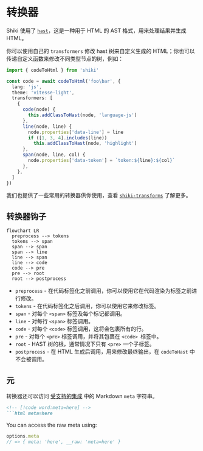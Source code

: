 # 转换器

Shiki 使用了 [`hast`](https://github.com/syntax-tree/hast)，这是一种用于 HTML 的 AST 格式，用来处理结果并生成 HTML。

你可以使用自己的 `transformers` 修改 hast 树来自定义生成的 HTML；你也可以传递自定义函数来修改不同类型节点的树，例如：

```ts twoslash
import { codeToHtml } from 'shiki'

const code = await codeToHtml('foo\bar', {
  lang: 'js',
  theme: 'vitesse-light',
  transformers: [
    {
      code(node) {
        this.addClassToHast(node, 'language-js')
      },
      line(node, line) {
        node.properties['data-line'] = line
        if ([1, 3, 4].includes(line))
          this.addClassToHast(node, 'highlight')
      },
      span(node, line, col) {
        node.properties['data-token'] = `token:${line}:${col}`
      },
    },
  ]
})
```

我们也提供了一些常用的转换器供你使用，查看 [`shiki-transforms`](/packages/transformers) 了解更多。

## 转换器钩子

```mermaid
flowchart LR
  preprocess --> tokens
  tokens --> span
  span --> span
  span --> line
  line --> span
  line --> code
  code --> pre
  pre --> root
  root --> postprocess
```

- `preprocess` - 在代码标签化之前调用，你可以使用它在代码渲染为标签之前进行修改。
- `tokens` - 在代码标签化之后调用，你可以使用它来修改标签。
- `span` - 对每个 `<span>` 标签及每个标记都调用。
- `line` - 对每行 `<span>` 标签调用。
- `code` - 对每个 `<code>` 标签调用，这将会包裹所有的行。
- `pre` - 对每个 `<pre>` 标签调用，并将其包裹在 `<code> `标签中。
- `root` - HAST 树的根，通常情况下只有 `<pre>` 一个子标签。
- `postprocess` - 在 HTML 生成后调用，用来修改最终输出，在 `codeToHast` 中不会被调用。

## 元

转换器还可以访问 [受支持的集成](/guide/install#integrations) 中的 Markdown `meta` 字符串。

<!-- eslint-skip -->

````markdown
<!-- [!code word:meta=here] -->
```html meta=here
````

You can access the raw meta using:

```ts
options.meta
// => { meta: 'here', __raw: 'meta=here' }
```
